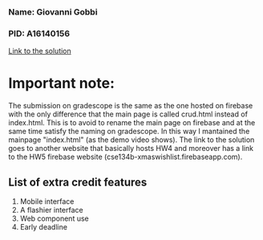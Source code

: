 ### Name: Giovanni Gobbi
### PID: A16140156

[Link to the solution](https://cse134b-notebook.firebaseapp.com/)

# Important note:
The submission on gradescope is the same as the one hosted on firebase with the only difference that the main page is called crud.html instead of index.html.
This is to avoid to rename the main page on firebase and at the same time satisfy the naming on gradescope.
In this way I mantained the mainpage "index.html" (as the demo video shows).
The link to the solution goes to another website that basically hosts HW4 and moreover has a link to the HW5 firebase website (cse134b-xmaswishlist.firebaseapp.com).


## List of extra credit features

1. Mobile interface
1. A flashier interface
1. Web component use
1. Early deadline
